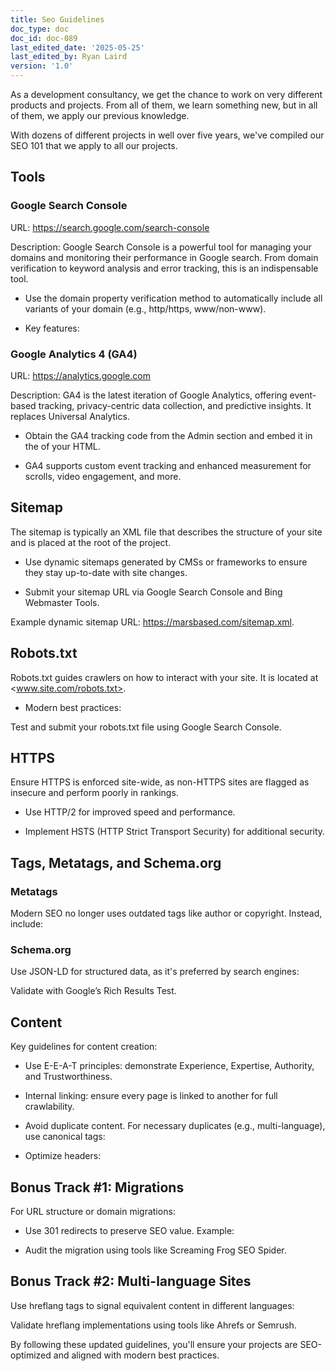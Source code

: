 ```yaml
---
title: Seo Guidelines
doc_type: doc
doc_id: doc-089
last_edited_date: '2025-05-25'
last_edited_by: Ryan Laird
version: '1.0'
---
```


As a development consultancy, we get the chance to work on very different products and projects. From all of them, we learn something new, but in all of them, we apply our previous knowledge.

With dozens of different projects in well over five years, we've compiled our SEO 101 that we apply to all our projects.

<!-- Unsupported block type: divider -->

## Tools

### Google Search Console

URL: https://search.google.com/search-console

Description: Google Search Console is a powerful tool for managing your domains and monitoring their performance in Google search. From domain verification to keyword analysis and error tracking, this is an indispensable tool.

- Use the domain property verification method to automatically include all variants of your domain (e.g., http/https, www/non-www).

- Key features:

### Google Analytics 4 (GA4)

URL: https://analytics.google.com

Description: GA4 is the latest iteration of Google Analytics, offering event-based tracking, privacy-centric data collection, and predictive insights. It replaces Universal Analytics.

- Obtain the GA4 tracking code from the Admin section and embed it in the <head> of your HTML.

- GA4 supports custom event tracking and enhanced measurement for scrolls, video engagement, and more.

<!-- Unsupported block type: divider -->

## Sitemap

The sitemap is typically an XML file that describes the structure of your site and is placed at the root of the project.

- Use dynamic sitemaps generated by CMSs or frameworks to ensure they stay up-to-date with site changes.

- Submit your sitemap URL via Google Search Console and Bing Webmaster Tools.

Example dynamic sitemap URL: https://marsbased.com/sitemap.xml.

<!-- Unsupported block type: divider -->

## Robots.txt

Robots.txt guides crawlers on how to interact with your site. It is located at <www.site.com/robots.txt>.

- Modern best practices:

<!-- Unsupported block type: code -->

Test and submit your robots.txt file using Google Search Console.

<!-- Unsupported block type: divider -->

## HTTPS

Ensure HTTPS is enforced site-wide, as non-HTTPS sites are flagged as insecure and perform poorly in rankings.

- Use HTTP/2 for improved speed and performance.

- Implement HSTS (HTTP Strict Transport Security) for additional security.

<!-- Unsupported block type: divider -->

## Tags, Metatags, and Schema.org

### Metatags

Modern SEO no longer uses outdated tags like author or copyright. Instead, include:

<!-- Unsupported block type: code -->

### Schema.org

Use JSON-LD for structured data, as it's preferred by search engines:

<!-- Unsupported block type: code -->

Validate with Google’s Rich Results Test.

<!-- Unsupported block type: divider -->

## Content

Key guidelines for content creation:

- Use E-E-A-T principles: demonstrate Experience, Expertise, Authority, and Trustworthiness.

- Internal linking: ensure every page is linked to another for full crawlability.

- Avoid duplicate content. For necessary duplicates (e.g., multi-language), use canonical tags:

<!-- Unsupported block type: code -->

- Optimize headers:

<!-- Unsupported block type: divider -->

## Bonus Track #1: Migrations

For URL structure or domain migrations:

- Use 301 redirects to preserve SEO value. Example:

<!-- Unsupported block type: code -->

- Audit the migration using tools like Screaming Frog SEO Spider.

<!-- Unsupported block type: divider -->

## Bonus Track #2: Multi-language Sites

Use hreflang tags to signal equivalent content in different languages:

<!-- Unsupported block type: code -->

Validate hreflang implementations using tools like Ahrefs or Semrush.

<!-- Unsupported block type: divider -->

By following these updated guidelines, you'll ensure your projects are SEO-optimized and aligned with modern best practices.
